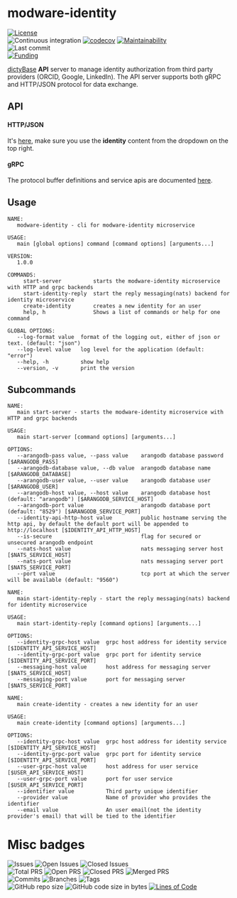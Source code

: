 # modware-identity

[![License](https://img.shields.io/badge/License-BSD%202--Clause-blue.svg)](LICENSE)  
![Continuous integration](https://github.com/dictyBase/modware-identity/workflows/Continuous%integration/badge.svg)
[![codecov](https://codecov.io/gh/dictyBase/modware-identity/branch/develop/graph/badge.svg)](https://codecov.io/gh/dictyBase/modware-identity)
[![Maintainability](https://api.codeclimate.com/v1/badges/21ed283a6186cfa3d003/maintainability)](https://codeclimate.com/github/dictyBase/modware-identity/maintainability)  
![Last commit](https://badgen.net/github/last-commit/dictyBase/modware-identity/develop)   
[![Funding](https://badgen.net/badge/Funding/Rex%20L%20Chisholm,dictyBase,DCR/yellow?list=|)](https://projectreporter.nih.gov/project_info_description.cfm?aid=10024726&icde=0)

[dictyBase](http://dictybase.org) **API** server to manage identity authorization
from third party providers (ORCID, Google, LinkedIn). The API server supports both gRPC
and HTTP/JSON protocol for data exchange.

## API

#### HTTP/JSON

It's [here](https://dictybase.github.io/dictybase-api), make sure you use the **identity** content from the dropdown on the top right.

#### gRPC

The protocol buffer definitions and service apis are documented
[here](https://github.com/dictyBase/dictybaseapis/tree/master/dictybase/identity).

## Usage

```
NAME:
   modware-identity - cli for modware-identity microservice

USAGE:
   main [global options] command [command options] [arguments...]

VERSION:
   1.0.0

COMMANDS:
     start-server          starts the modware-identity microservice with HTTP and grpc backends
     start-identity-reply  start the reply messaging(nats) backend for identity microservice
     create-identity       creates a new identity for an user
     help, h               Shows a list of commands or help for one command

GLOBAL OPTIONS:
   --log-format value  format of the logging out, either of json or text. (default: "json")
   --log-level value   log level for the application (default: "error")
   --help, -h          show help
   --version, -v       print the version
```

## Subcommands

```
NAME:
   main start-server - starts the modware-identity microservice with HTTP and grpc backends

USAGE:
   main start-server [command options] [arguments...]

OPTIONS:
   --arangodb-pass value, --pass value    arangodb database password [$ARANGODB_PASS]
   --arangodb-database value, --db value  arangodb database name [$ARANGODB_DATABASE]
   --arangodb-user value, --user value    arangodb database user [$ARANGODB_USER]
   --arangodb-host value, --host value    arangodb database host (default: "arangodb") [$ARANGODB_SERVICE_HOST]
   --arangodb-port value                  arangodb database port (default: "8529") [$ARANGODB_SERVICE_PORT]
   --identity-api-http-host value         public hostname serving the http api, by default the default port will be appended to http://localhost [$IDENTITY_API_HTTP_HOST]
   --is-secure                            flag for secured or unsecured arangodb endpoint
   --nats-host value                      nats messaging server host [$NATS_SERVICE_HOST]
   --nats-port value                      nats messaging server port [$NATS_SERVICE_PORT]
   --port value                           tcp port at which the server will be available (default: "9560")
```

```
NAME:
   main start-identity-reply - start the reply messaging(nats) backend for identity microservice

USAGE:
   main start-identity-reply [command options] [arguments...]

OPTIONS:
   --identity-grpc-host value  grpc host address for identity service [$IDENTITY_API_SERVICE_HOST]
   --identity-grpc-port value  grpc port for identity service [$IDENTITY_API_SERVICE_PORT]
   --messaging-host value      host address for messaging server [$NATS_SERVICE_HOST]
   --messaging-port value      port for messaging server [$NATS_SERVICE_PORT]
```

```
NAME:
   main create-identity - creates a new identity for an user

USAGE:
   main create-identity [command options] [arguments...]

OPTIONS:
   --identity-grpc-host value  grpc host address for identity service [$IDENTITY_API_SERVICE_HOST]
   --identity-grpc-port value  grpc port for identity service [$IDENTITY_API_SERVICE_PORT]
   --user-grpc-host value      host address for user service [$USER_API_SERVICE_HOST]
   --user-grpc-port value      port for user service [$USER_API_SERVICE_PORT]
   --identifier value          Third party unique identifier
   --provider value            Name of provider who provides the identifier
   --email value               An user email(not the identity provider's email) that will be tied to the identifier
```
# Misc badges
![Issues](https://badgen.net/github/issues/dictyBase/modware-identity)
![Open Issues](https://badgen.net/github/open-issues/dictyBase/modware-identity)
![Closed Issues](https://badgen.net/github/closed-issues/dictyBase/modware-identity)  
![Total PRS](https://badgen.net/github/prs/dictyBase/modware-identity)
![Open PRS](https://badgen.net/github/open-prs/dictyBase/modware-identity)
![Closed PRS](https://badgen.net/github/closed-prs/dictyBase/modware-identity)
![Merged PRS](https://badgen.net/github/merged-prs/dictyBase/modware-identity)  
![Commits](https://badgen.net/github/commits/dictyBase/modware-identity/develop)
![Branches](https://badgen.net/github/branches/dictyBase/modware-identity)
![Tags](https://badgen.net/github/tags/dictyBase/modware-identity/?color=cyan)  
![GitHub repo size](https://img.shields.io/github/repo-size/dictyBase/modware-identity?style=plastic)
![GitHub code size in bytes](https://img.shields.io/github/languages/code-size/dictyBase/modware-identity?style=plastic)
[![Lines of Code](https://badgen.net/codeclimate/loc/dictyBase/modware-identity)](https://codeclimate.com/github/dictyBase/modware-identity/code)  
